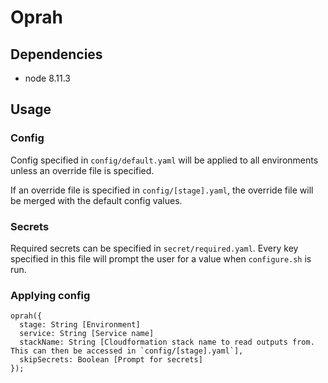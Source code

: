 # Oprah

## Dependencies

- node 8.11.3

## Usage

### Config

Config specified in `config/default.yaml` will be applied to all environments unless an override file is specified.

If an override file is specified in `config/[stage].yaml`, the override file will be merged with the default config values.

### Secrets

Required secrets can be specified in `secret/required.yaml`. Every key specified in this file will prompt the user for a value when `configure.sh` is run.

### Applying config

```
oprah({
  stage: String [Environment]
  service: String [Service name]
  stackName: String [Cloudformation stack name to read outputs from. This can then be accessed in `config/[stage].yaml`],
  skipSecrets: Boolean [Prompt for secrets]
});
```
